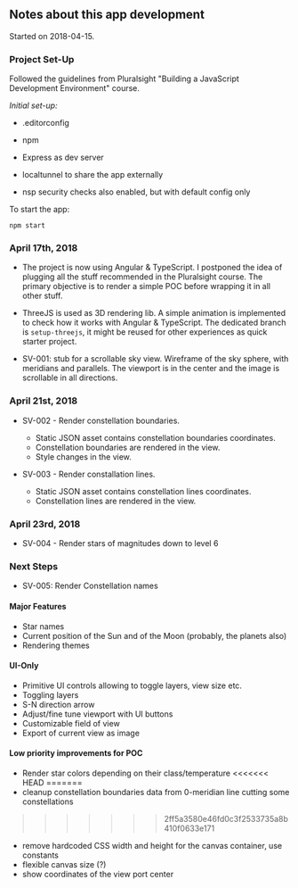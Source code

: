 ## Notes about this app development

Started on 2018-04-15.

### Project Set-Up

Followed the guidelines from Pluralsight "Building a JavaScript Development Environment" course.

_Initial set-up:_

  * .editorconfig

  * npm

  * Express as dev server

  * localtunnel to share the app externally

  * nsp security checks also enabled, but with default config only

To start the app:

    npm start

### April 17th, 2018

* The project is now using Angular & TypeScript. I postponed the idea of plugging all the stuff recommended in the Pluralsight course. The primary objective is to render a simple POC before wrapping it in all other stuff.

* ThreeJS is used as 3D rendering lib. A simple animation is implemented to check how it works with Angular & TypeScript. The dedicated branch is `setup-threejs`, it might be reused for other experiences as quick starter project.

* SV-001: stub for a scrollable sky view. Wireframe of the sky sphere, with meridians and parallels. The viewport is in the center and the image is scrollable in all directions.

### April 21st, 2018

* SV-002 - Render constellation boundaries.
  - Static JSON asset contains constellation boundaries coordinates.
  - Constellation boundaries are rendered in the view.
  - Style changes in the view.

* SV-003 - Render constallation lines.
  - Static JSON asset contains constellation lines coordinates.
  - Constellation lines are rendered in the view.

### April 23rd, 2018

* SV-004 - Render stars of magnitudes down to level 6

### Next Steps

* SV-005: Render Constellation names

#### Major Features

  * Star names
  * Current position of the Sun and of the Moon (probably, the planets also)
  * Rendering themes

#### UI-Only

  * Primitive UI controls allowing to toggle layers, view size etc.
  * Toggling layers
  * S-N direction arrow
  * Adjust/fine tune viewport with UI buttons
  * Customizable field of view
  * Export of current view as image

#### Low priority improvements for POC

  * Render star colors depending on their class/temperature
<<<<<<< HEAD
=======
  * cleanup constellation boundaries data from 0-meridian line cutting some constellations
>>>>>>> 2ff5a3580e46fd0c3f2533735a8b410f0633e171
  * remove hardcoded CSS width and height for the canvas container, use constants
  * flexible canvas size (?)
  * show coordinates of the view port center
